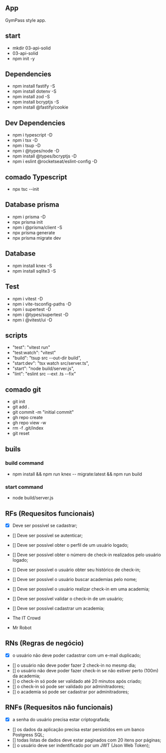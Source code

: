 ## App

GymPass style app.

## start

- mkdir 03-api-solid
- 03-api-solid
- npm init -y

## Dependencies

- npm install fastify -S
- npm install dotenv -S
- npm install zod -S
- npm install bcryptjs -S
- npm install @fastify/cookie

## Dev Dependencies

- npm i typescript -D
- npm i tsx -D
- npm i tsup -D
- npm i @types/node -D
- npm install @types/bcryptjs -D
- npm i eslint @rocketseat/eslint-config -D

## comado Typescript

- npx tsc --init

## Database prisma

- npm i prisma -D
- npx prisma init
- npm i @prisma/client -S
- npx prisma generate
- npx prisma migrate dev

## Database

- npm install knex -S
- npm install sqlite3 -S

## Test

- npm i vitest -D
- npm i vite-tsconfig-paths -D
- npm i supertest -D
- npm i @types/supertest -D
- npm i @vitest/ui -D

## scripts

- "test": "vitest run"
- "test:watch": "vitest"
- "build": "tsup src --out-dir build",
- "start:dev": "tsx watch src/server.ts",
- "start": "node build/server.js",
- "lint": "eslint src --ext .ts --fix"

## comado git

- git init
- git add .
- git commit -m "initial commit"
- gh repo create
- gh repo view -w
- rm -f .git/index
- git reset

## buils

### build command

- npm install && npm run knex -- migrate:latest && npm run build

### start command

- node build/server.js

## RFs (Requesitos funcionais)

- [x] Deve ser possível se cadastrar;
- [] Deve ser possível se autenticar;
- [] Deve ser possível obter o perfil de um usuário logado;
- [] Deve ser possível obter o número de check-in realizados pelo usuário logado;
- [] Deve ser possível o usuário obter seu histórico de check-in;
- [] Deve ser possível o usuário buscar academias pelo nome;
- [] Deve ser possível o usuário realizar check-in em uma academia;
- [] Deve ser possível validar o check-in de um usuário;
- [] Deve ser possível cadastrar um academia;

- ​​The IT Crowd
- Mr Robot

## RNs (Regras de negócio)

- [x] o usuário não deve poder cadastrar com um e-mail duplicado;
- [] o usuário não deve poder fazer 2 check-in no mesmp dia;
- [] o usuário não deve poder fazer check-in se não estiver perto (100m) da academia;
- [] o check-in só pode ser validado até 20 minutos após criado;
- [] o check-in só pode ser validado por adminitradores;
- [] o academia só pode ser cadastrar por adminitradores;

## RNFs (Requesitos não funcionais)

- [x] a senha do usuário precisa estar criptografada;
- [] os dados da aplicação precisa estar persistidos em um banco Postgress SQL;
- [] todas listas de dados deve estar paginados com 20 itens por páginas;
- [] o usuário deve ser indentificado por um JWT (Json Web Token);
